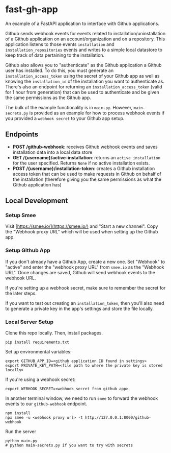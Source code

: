 # fast-gh-app

An example of a FastAPI application to interface with Github applications.

Github sends webhook events for events related to installation/uninstallation of a Github application on an account/organization and on a repository. This application listens to those events `installation` and `installation_repositories` events and writes to a simple local datastore to keep track of data pertaining to the installation.

Github also allows you to "authenticate" as the Github application a Github user has installed. To do this, you must generate an `installation_access_token` using the secret of your Github app as well as knowing the `installation_id` of the installation you want to authenticate as. There's also an endpoint for returning an `installation_access_token` (valid for 1 hour from generation) that can be used to authenticate and be given the same permissions as the Github app.

The bulk of the example functionality is in `main.py`. However, `main-secrets.py` is provided as an example for how to process webhook events if you provided a `webhook secret` to your Github app setup.

## Endpoints
- **POST /github-webhook**: receives Github webhook events and saves installation data into a local data store
- **GET /{username}/active-installation**: returns an `active installation` for the user specified. Returns `None` if no active installation exists.
- **POST /{username}/installation-token**: creates a Github installation access token that can be used to make requests in Github on behalf of the installation (therefore giving you the same permissions as what the Github application has)


## Local Development
### Setup Smee

Visit [https://smee.io/](https://smee.io/) and "Start a new channel". Copy the "Webhook proxy URL" which will be used when setting up the Github app. 

### Setup Github App

If you don't already have a Github App, create a new one. Set "Webhook" to "active" and enter the "webhook proxy URL" from `smee.io` as the "Webhook URL". Once changes are saved, Github will send webhook events to the webhook URL.

If you're setting up a webhook secret, make sure to remember the secret for the later steps.

If you want to test out creating an `installation_token`, then you'll also need to generate a private key in the app's settings and store the file locally.

### Local Server Setup

Clone this repo locally. Then, install packages.

```
pip install requirements.txt
```

Set up environmental variables:
```
export GITHUB_APP_ID=<github application ID found in settings>
export PRIVATE_KEY_PATH=<file path to where the private key is stored locally>
```

If you're using a webhook secret:
```
export WEBHOOK_SECRET=<webhook secret from github app>
```

In another terminal window, we need to run `smee` to forward the webhook events to our `github-webhook` endpoint.

```
npm install
npx smee -u <webhook proxy url> -t http://127.0.0.1:8000/github-webhook

```

Run the server

```
python main.py
# python main-secrets.py if you want to try with secrets
```

